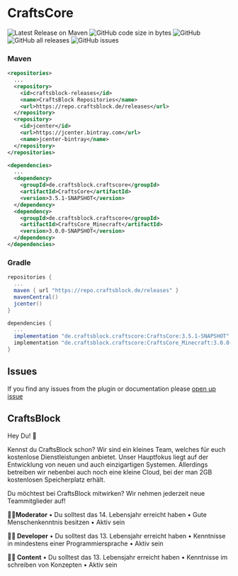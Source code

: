 # CraftsCore
![Latest Release on Maven](https://repo.craftsblock.de/api/badge/latest/releases/de/craftsblock/craftscore/CraftsCore_Minecraft?color=40c14a&name=CraftsCore&prefix=v)
![GitHub code size in bytes](https://img.shields.io/github/languages/code-size/CrAfTsArMy/CraftsCore_Minecraft)
![GitHub](https://img.shields.io/github/license/CrAfTsArMy/CraftsCore_Minecraft)
![GitHub all releases](https://img.shields.io/github/downloads/CrAfTsArMy/CraftsCore_Minecraft/total)
![GitHub issues](https://img.shields.io/github/issues-raw/CrAfTsArMy/CraftsCore_Minecraft)

### Maven
```xml
<repositories>
  ...
  <repository>
    <id>craftsblock-releases</id>
    <name>CraftsBlock Repositories</name>
    <url>https://repo.craftsblock.de/releases</url>
  </repository>
  <repository> 
    <id>jcenter</id>
    <url>https://jcenter.bintray.com</url>
    <name>jcenter-bintray</name>
  </repository>
</repositories>
```
```xml
<dependencies>
  ...
  <dependency>
    <groupId>de.craftsblock.craftscore</groupId>
    <artifactId>CraftsCore</artifactId>
    <version>3.5.1-SNAPSHOT</version>
  </dependency>
  <dependency>
    <groupId>de.craftsblock.craftscore</groupId>
    <artifactId>CraftsCore_Minecraft</artifactId>
    <version>3.0.0-SNAPSHOT</version>
  </dependency>
</dependencies>
```

### Gradle
```gradle
repositories {
  ...
  maven { url "https://repo.craftsblock.de/releases" }
  mavenCentral()
  jcenter()
}
```
```gradle
dependencies {
  ...
  implementation "de.craftsblock.craftscore:CraftsCore:3.5.1-SNAPSHOT"
  implementation "de.craftsblock.craftscore:CraftsCore_Minecraft:3.0.0-SNAPSHOT"
}
```

## Issues
If you find any issues from the plugin or documentation please [open up issue](https://github.com/CrAfTsArMy/CraftsCore_Minecraft/issues)

## CraftsBlock
Hey Du! 👋 

Kennst du CraftsBlock schon? Wir sind ein kleines Team, welches für euch kostenlose Dienstleistungen anbietet. Unser Hauptfokus liegt auf der Entwicklung von neuen und auch einzigartigen Systemen. Allerdings betreiben wir nebenbei auch noch eine kleine Cloud, bei der man 2GB kostenlosen Speicherplatz erhält.

Du möchtest bei CraftsBlock mitwirken? Wir nehmen jederzeit neue Teammitglieder auf!

**👮‍♂️Moderator**
• Du solltest das 14. Lebensjahr erreicht haben
• Gute Menschenkenntnis besitzen
• Aktiv sein

**👨‍💻 Developer**
• Du solltest das 13. Lebensjahr erreicht haben
• Kenntnisse in mindestens einer Programmiersprache
• Aktiv sein

**👷‍♂️ Content**
• Du solltest das 13. Lebensjahr erreicht haben
• Kenntnisse im schreiben von Konzepten
• Aktiv sein
